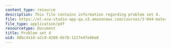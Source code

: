 ```yaml
---
content_type: resource
description: This file contains information regarding problem set 4.
file: https://ol-ocw-studio-app-qa.s3.amazonaws.com/courses/3-044-materials-processing-spring-2013/48bc4a14a2cd42806b781227e4fe6ba8_MIT3_044S13_pset4.pdf
file_type: application/pdf
resourcetype: Document
title: Problem set 4
uid: 48bc4a14-a2cd-4280-6b78-1227e4fe6ba8
---
```

